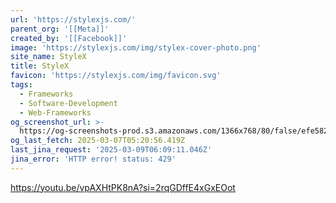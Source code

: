 ```yaml
---
url: 'https://stylexjs.com/'
parent_org: '[[Meta]]'
created_by: '[[Facebook]]'
image: 'https://stylexjs.com/img/stylex-cover-photo.png'
site_name: StyleX
title: StyleX
favicon: 'https://stylexjs.com/img/favicon.svg'
tags:
  - Frameworks
  - Software-Development
  - Web-Frameworks
og_screenshot_url: >-
  https://og-screenshots-prod.s3.amazonaws.com/1366x768/80/false/efe582b5b3be4e34f26e8258e198e9bf25b02e099b450541d6561060d7652f1f.jpeg
og_last_fetch: 2025-03-07T05:20:56.419Z
last_jina_request: '2025-03-09T06:09:11.046Z'
jina_error: 'HTTP error! status: 429'
---
```

https://youtu.be/vpAXHtPK8nA?si=2rqGDffE4xGxEOot
